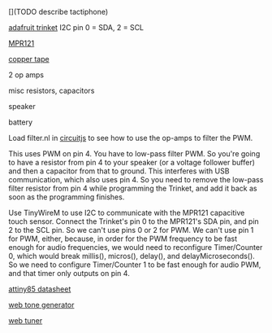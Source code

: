 [](TODO describe tactiphone)

[adafruit trinket](http://www.adafruit.com/products/1500) I2C pin 0 = SDA, 2 = SCL

[MPR121](https://www.adafruit.com/products/1982)

[copper tape](https://www.adafruit.com/products/1127)

2 op amps

misc resistors, capacitors

speaker

battery

Load filter.nl in [circuitjs](http://lushprojects.com/circuitjs/circuitjs.html) to see how to use the op-amps to filter the PWM.


This uses PWM on pin 4.
You have to low-pass filter PWM.
So you're going to have a resistor from pin 4 to your speaker
(or a voltage follower buffer) and then a capacitor from that to ground.
This interferes with USB communication, which also uses pin 4.
So you need to remove the low-pass filter resistor from pin 4
while programming the Trinket, and
add it back as soon as the programming finishes.

Use TinyWireM to use I2C to communicate with the
MPR121 capacitive touch sensor.
Connect the Trinket's pin 0 to the MPR121's SDA pin,
and pin 2 to the SCL pin.
So we can't use pins 0 or 2 for PWM.
We can't use pin 1 for PWM, either, because, in order for the
PWM frequency to be fast enough for audio frequencies,
we would need to reconfigure Timer/Counter 0, which would break
millis(), micros(), delay(), and delayMicroseconds().
So we need to configure Timer/Counter 1 to be fast enough for audio PWM,
and that timer only outputs on pin 4.

[attiny85 datasheet](http://www.atmel.com/images/atmel-2586-avr-8-bit-microcontroller-attiny25-attiny45-attiny85_datasheet.pdf)

[web tone generator](https://plasticity.szynalski.com/tone-generator.htm)

[web tuner](https://jbergknoff.github.io/guitar-tuner/)
